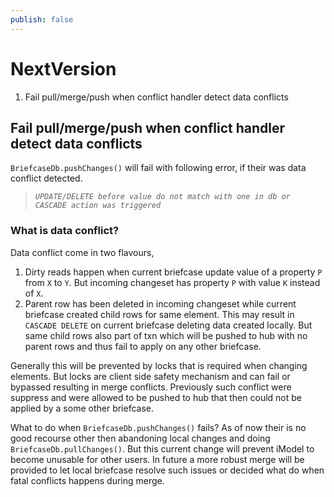 ```yaml
---
publish: false
---
```

# NextVersion

1. Fail pull/merge/push when conflict handler detect data conflicts

## Fail pull/merge/push when conflict handler detect data conflicts

`BriefcaseDb.pushChanges()` will fail with following error, if their was data conflict detected.

> _`UPDATE/DELETE before value do not match with one in db or CASCADE action was triggered`_

### What is data conflict?

Data conflict come in two flavours,

1. Dirty reads happen when current briefcase update value of a property `P` from `X` to `Y`. But incoming changeset has property `P` with value `K` instead of `X`.
2. Parent row has been deleted in incoming changeset while current briefcase created child rows for same element. This may result in `CASCADE DELETE` on current briefcase deleting data created locally. But same child rows also part of txn which will be pushed to hub with no parent rows and thus fail to apply on any other briefcase.

Generally this will be prevented by locks that is required when changing elements. But locks are client side safety mechanism and can fail or bypassed resulting in merge conflicts. Previously such conflict were suppress and were allowed to be pushed to hub that then could not be applied by a some other briefcase.

What to do when `BriefcaseDb.pushChanges()` fails?
As of now their is no good recourse other then abandoning local changes and doing `BriefcaseDb.pullChanges()`. But this current change will prevent iModel to become unusable for other users. In future a more robust merge will be provided to let local briefcase resolve such issues or decided what do when fatal conflicts happens during merge.
